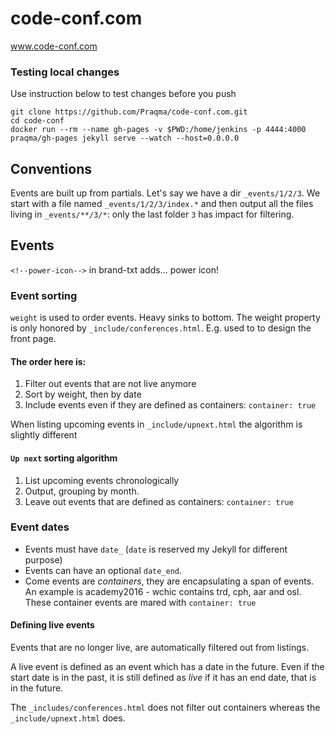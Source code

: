 # code-conf.com
www.code-conf.com

### Testing local changes

Use instruction below to test changes before you push

```
git clone https://github.com/Praqma/code-conf.com.git
cd code-conf
docker run --rm --name gh-pages -v $PWD:/home/jenkins -p 4444:4000 praqma/gh-pages jekyll serve --watch --host=0.0.0.0
```

Conventions
---
Events are built up from partials. Let's say we have a dir `_events/1/2/3`. We start with a file named `_events/1/2/3/index.*` and then output all the files living in `_events/**/3/*`: only the last folder `3` has impact for filtering.

Events
---

`<!--power-icon-->` in brand-txt adds... power icon!

### Event sorting

`weight` is used to order events. Heavy sinks to bottom. The weight property is only honored by `_include/conferences.html`. E.g. used to to design the front page.

#### The order here is:

1. Filter out events that are not live anymore
2. Sort by weight, then by date
3. Include events even if they are defined as containers: `container: true`


When listing upcoming events in `_include/upnext.html` the algorithm is slightly different

#### `Up next` sorting algorithm

1. List upcoming events chronologically
2. Output, grouping by month.
3. Leave out events that are defined as containers:
`container: true`


### Event dates

* Events must have `date_` (`date` is reserved my Jekyll for different purpose)
* Events can have an optional `date_end`.
* Come events are _containers_, they are encapsulating a span of events. An example is academy2016 - wchic contains trd, cph, aar and osl. These container events are mared with `container: true`

#### Defining live events

Events that are no longer live, are automatically filtered out from listings.

A live event is defined as an event which has a date in the future. Even if the start date is in the past, it is still defined as _live_ if it has an end date, that is in the future.

The `_includes/conferences.html` does not filter out containers whereas the `_include/upnext.html` does.

